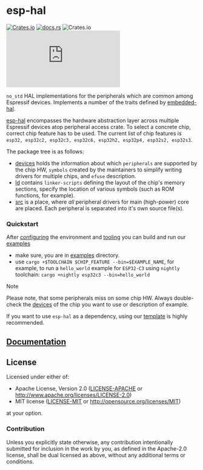 # esp-hal

[![Crates.io](https://img.shields.io/crates/v/esp-hal?labelColor=1C2C2E&color=C96329&logo=Rust&style=flat-square)](https://crates.io/crates/esp-hal)
[![docs.rs](https://img.shields.io/docsrs/esp-hal?labelColor=1C2C2E&color=C96329&logo=rust&style=flat-square)](https://docs.rs/esp-hal)
![Crates.io](https://img.shields.io/crates/l/esp-hal?labelColor=1C2C2E&style=flat-square)
[![Matrix](https://img.shields.io/matrix/esp-rs:matrix.org?label=join%20matrix&labelColor=1C2C2E&color=BEC5C9&logo=matrix&style=flat-square)](https://matrix.to/#/#esp-rs:matrix.org)

`no_std` HAL implementations for the peripherals which are common among Espressif devices. Implements a number of the traits defined by [embedded-hal](https://github.com/rust-embedded/embedded-hal).

[esp-hal] encompasses the hardware abstraction layer across multiple Espressif devices atop peripheral access crate. To select a concrete chip, correct chip feature has to be used. The current list of chip features is `esp32, esp32c2, esp32c3, esp32c6, esp32h2, esp32p4, esp32s2, esp32s3`.

The package tree is as follows:
- [devices] holds the information about which `peripherals` are supported by the chip HW, `symbols` created by the maintainers to simplify writing drivers for multiple chips, and `efuse` description.
- [ld] contains `linker-scripts` defining the layout of the chip's memory sections, specify the location of various symbols (such as ROM functions, for example).
- [src] is a place, where _all_ peripheral drivers for main (high-power) core are placed. Each peripheral is separated into it's own source file(s).

### Quickstart

After [configuring] the environment and [tooling] you can build and run our [examples]
- make sure, you are in [examples] directory.
- use `cargo +$TOOLCHAIN $CHIP_FEATURE --bin=$EXAMPLE_NAME`, for example, to run a `hello_world` example for `ESP32-C3` using `nightly` toolchain: `cargo +nightly esp32c3 --bin=hello_world`

> [!NOTE]
>
> Please note, that some peripherals miss on some chip HW. Always double-check the [devices] of the chip you want to use or description of example.

If you want to use `esp-hal` as a dependency, using our [template] is highly recommended.

[configuring]: https://esp-rs.github.io/book/installation/index.html
[tooling]: https://esp-rs.github.io/book/tooling/espflash.html
[examples]: https://github.com/esp-rs/esp-hal/tree/main/examples
[template]: https://esp-rs.github.io/book/writing-your-own-application/generate-project/esp-template.html
[esp-hal]: https://github.com/esp-rs/esp-hal/tree/main/esp-hal
[devices]: https://github.com/esp-rs/esp-hal/tree/main/esp-hal/devices
[ld]: https://github.com/esp-rs/esp-hal/tree/main/esp-hal/ld
[src]: https://github.com/esp-rs/esp-hal/tree/main/esp-hal/src

## [Documentation]

[documentation]: https://docs.rs/esp-hal/

## License

Licensed under either of:

- Apache License, Version 2.0 ([LICENSE-APACHE](../LICENSE-APACHE) or http://www.apache.org/licenses/LICENSE-2.0)
- MIT license ([LICENSE-MIT](../LICENSE-MIT) or http://opensource.org/licenses/MIT)

at your option.

### Contribution

Unless you explicitly state otherwise, any contribution intentionally submitted for inclusion in
the work by you, as defined in the Apache-2.0 license, shall be dual licensed as above, without
any additional terms or conditions.
